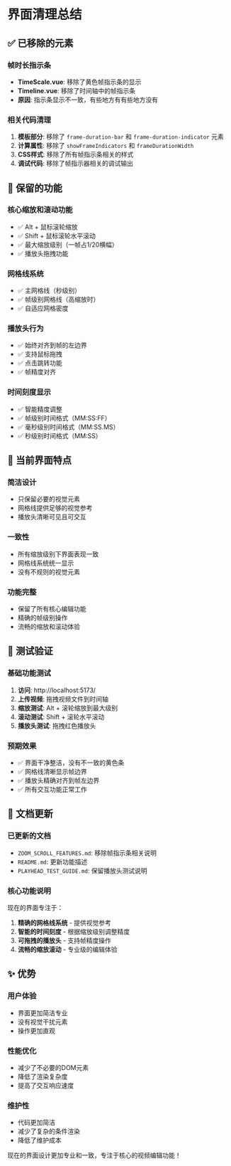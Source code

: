 # 界面清理总结

## ✅ 已移除的元素

### 帧时长指示条
- **TimeScale.vue**: 移除了黄色帧指示条的显示
- **Timeline.vue**: 移除了时间轴中的帧指示条
- **原因**: 指示条显示不一致，有些地方有有些地方没有

### 相关代码清理
1. **模板部分**: 移除了 `frame-duration-bar` 和 `frame-duration-indicator` 元素
2. **计算属性**: 移除了 `showFrameIndicators` 和 `frameDurationWidth`
3. **CSS样式**: 移除了所有帧指示条相关的样式
4. **调试代码**: 移除了帧指示器相关的调试输出

## 🎯 保留的功能

### 核心缩放和滚动功能
- ✅ Alt + 鼠标滚轮缩放
- ✅ Shift + 鼠标滚轮水平滚动
- ✅ 最大缩放级别（一帧占1/20横幅）
- ✅ 播放头拖拽功能

### 网格线系统
- ✅ 主网格线（秒级别）
- ✅ 帧级别网格线（高缩放时）
- ✅ 自适应网格密度

### 播放头行为
- ✅ 始终对齐到帧的左边界
- ✅ 支持鼠标拖拽
- ✅ 点击跳转功能
- ✅ 帧精度对齐

### 时间刻度显示
- ✅ 智能精度调整
- ✅ 帧级别时间格式（MM:SS:FF）
- ✅ 毫秒级别时间格式（MM:SS.MS）
- ✅ 秒级别时间格式（MM:SS）

## 🎨 当前界面特点

### 简洁设计
- 只保留必要的视觉元素
- 网格线提供足够的视觉参考
- 播放头清晰可见且可交互

### 一致性
- 所有缩放级别下界面表现一致
- 网格线系统统一显示
- 没有不规则的视觉元素

### 功能完整
- 保留了所有核心编辑功能
- 精确的帧级别操作
- 流畅的缩放和滚动体验

## 🔧 测试验证

### 基础功能测试
1. **访问**: http://localhost:5173/
2. **上传视频**: 拖拽视频文件到时间轴
3. **缩放测试**: Alt + 滚轮缩放到最大级别
4. **滚动测试**: Shift + 滚轮水平滚动
5. **播放头测试**: 拖拽红色播放头

### 预期效果
- ✅ 界面干净整洁，没有不一致的黄色条
- ✅ 网格线清晰显示帧边界
- ✅ 播放头精确对齐到帧左边界
- ✅ 所有交互功能正常工作

## 📝 文档更新

### 已更新的文档
- `ZOOM_SCROLL_FEATURES.md`: 移除帧指示条相关说明
- `README.md`: 更新功能描述
- `PLAYHEAD_TEST_GUIDE.md`: 保留播放头测试说明

### 核心功能说明
现在的界面专注于：
1. **精确的网格线系统** - 提供视觉参考
2. **智能的时间刻度** - 根据缩放级别调整精度
3. **可拖拽的播放头** - 支持帧精度操作
4. **流畅的缩放滚动** - 专业级的编辑体验

## ✨ 优势

### 用户体验
- 界面更加简洁专业
- 没有视觉干扰元素
- 操作更加直观

### 性能优化
- 减少了不必要的DOM元素
- 降低了渲染复杂度
- 提高了交互响应速度

### 维护性
- 代码更加简洁
- 减少了复杂的条件渲染
- 降低了维护成本

现在的界面设计更加专业和一致，专注于核心的视频编辑功能！
